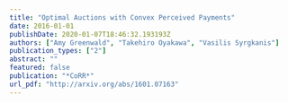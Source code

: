 ```yaml
---
title: "Optimal Auctions with Convex Perceived Payments"
date: 2016-01-01
publishDate: 2020-01-07T18:46:32.193193Z
authors: ["Amy Greenwald", "Takehiro Oyakawa", "Vasilis Syrgkanis"]
publication_types: ["2"]
abstract: ""
featured: false
publication: "*CoRR*"
url_pdf: "http://arxiv.org/abs/1601.07163"
---
```


